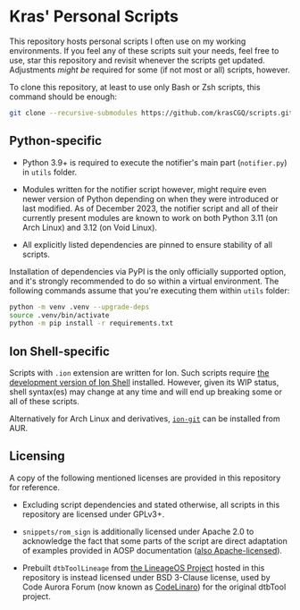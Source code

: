 # Kras' Personal Scripts

This repository hosts personal scripts I often use on my working environments. If you feel any of these scripts suit your needs, feel free to use, star this repository and revisit whenever the scripts get updated. Adjustments _might be_ required for some (if not most or all) scripts, however.

To clone this repository, at least to use only Bash or Zsh scripts, this command should be enough:

```bash
git clone --recursive-submodules https://github.com/krasCGQ/scripts.git
```


## Python-specific

* Python 3.9+ is required to execute the notifier's main part (`notifier.py`) in `utils` folder.

* Modules written for the notifier script however, might require even newer version of Python depending on when they were introduced or last modified. As of December 2023, the notifier script and all of their currently present modules are known to work on both Python 3.11 (on Arch Linux) and 3.12 (on Void Linux).

* All explicitly listed dependencies are pinned to ensure stability of all scripts.

Installation of dependencies via PyPI is the only officially supported option, and it's strongly recommended to do so within a virtual environment. The following commands assume that you're executing them within `utils` folder:

```bash
python -m venv .venv --upgrade-deps
source .venv/bin/activate
python -m pip install -r requirements.txt
```


## Ion Shell-specific

Scripts with `.ion` extension are written for Ion. Such scripts require [the development version of Ion Shell](https://gitlab.redox-os.org/redox-os/ion/#installation) installed. However, given its WIP status, shell syntax(es) may change at any time and will end up breaking some or all of these scripts.

Alternatively for Arch Linux and derivatives, [`ion-git`](https://aur.archlinux.org/packages/ion-git) can be installed from AUR.


## Licensing

A copy of the following mentioned licenses are provided in this repository for reference.

* Excluding script dependencies and stated otherwise, all scripts in this repository are licensed under GPLv3+.

* `snippets/rom_sign` is additionally licensed under Apache 2.0 to acknowledge the fact that some parts of the script are direct adaptation of examples provided in AOSP documentation ([also Apache-licensed](https://source.android.com/license)).

* Prebuilt `dtbToolLineage` from [the LineageOS Project](https://www.lineageos.org) hosted in this repository is instead licensed under BSD 3-Clause license, used by Code Aurora Forum (now known as [CodeLinaro](https://www.codelinaro.org)) for the original dtbTool project.
